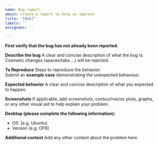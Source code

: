 ```yaml
---
name: Bug report
about: Create a report to help us improve
title: "[BUG]"
labels: ''
assignees: ''

---
```


**First verify  that the bug has not already been reported.**

**Describe the bug**
A clear and concise description of what the bug is.
Cosmetic changes (spaces/tabs ...) will be rejected.

**To Reproduce**
Steps to reproduce the behavior:  
Submit an **example case** demonstrating the unexpected behaviour.

**Expected behavior**
A clear and concise description of what you expected to happen.

**Screenshots**
If applicable, add screenshots, contour/vector plots, graphs, or any other visual aid to help explain your problem.

**Desktop (please complete the following information):**
 - OS: [e.g. Ubuntu]
 - Version [e.g. OF9]

**Additional context**
Add any other context about the problem here.
